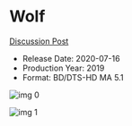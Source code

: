 # Wolf

[Discussion Post](https://www.avsforum.com/threads/bass-eq-for-filtered-movies.2995212/post-59973244)

* Release Date: 2020-07-16
* Production Year: 2019
* Format: BD/DTS-HD MA 5.1

![img 0](https://i.imgur.com/eB0W0tO.jpg)

![img 1](https://i.imgur.com/NmEXREW.png)

